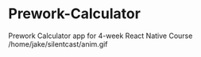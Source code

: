# Prework-Calculator
Prework Calculator app for 4-week React Native Course
/home/jake/silentcast/anim.gif
